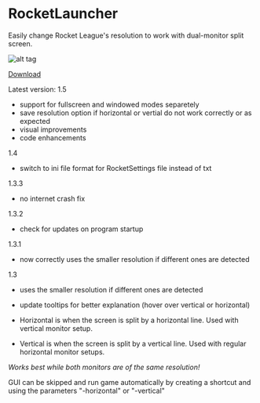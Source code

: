 # RocketLauncher
Easily change Rocket League's resolution to work with dual-monitor split screen.

![alt tag](http://i.imgur.com/TnUFnKU.png)

[Download](https://drive.google.com/file/d/0BzKq8PEZkdhSOGFGcTZ0SWlmSTA/view?usp=sharing)

Latest version: 1.5
- support for fullscreen and windowed modes separetely
- save resolution option if horizontal or vertial do not work correctly or as expected
- visual improvements
- code enhancements

1.4
- switch to ini file format for RocketSettings file instead of txt

1.3.3
- no internet crash fix

1.3.2
- check for updates on program startup

1.3.1
- now  correctly uses the smaller resolution if different ones are detected

1.3
- uses the smaller resolution if different ones are detected
- update tooltips for better explanation (hover over vertical or horizontal)

 - Horizontal is when the screen is split by a horizontal line. Used with vertical monitor setup.
 - Vertical is when the screen is split by a vertical line. Used with regular horizontal monitor setups.

*Works best while both monitors are of the same resolution!*

GUI can be skipped and run game automatically by creating a shortcut and using the parameters "-horizontal" or "-vertical"